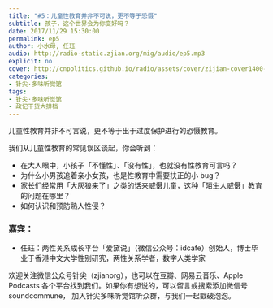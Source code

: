 ```yaml
---
title: "#5：儿童性教育并非不可说，更不等于恐慑"
subtitle: 孩子，这个世界会为你变好吗？
date: 2017/11/29 15:30:00
permalink: ep5
author: 小水母, 任珏
audio: http://radio-static.zjian.org/mig/audio/ep5.mp3
explicit: no
cover: http://cnpolitics.github.io/radio/assets/cover/zijian-cover1400-v1.0.jpg
categories:
- 针尖·多味听觉馆
tags:
- 针尖·多味听觉馆
- 政记干货大排档
---
```


儿童性教育并非不可言说，更不等于出于过度保护进行的恐慑教育。

我们从儿童性教育的常见误区谈起，你会听到：

- 在大人眼中，小孩子「不懂性」、「没有性」，也就没有性教育可言吗？
- 为什么小男孩追着亲小女孩，也是性教育中需要扶正的小 bug？
- 家长们经常用「大灰狼来了」之类的话来威慑儿童，这种「陌生人威慑」教育的问题在哪里？
- 如何认识和预防熟人性侵？

### 嘉宾：
- 任珏：两性关系成长平台「爱黛说」（微信公众号：idcafe）创始人，博士毕业于香港中文大学性别研究，两性关系学者，数字人类学家

欢迎关注微信公众号针尖（zjianorg），也可以在豆瓣、网易云音乐、Apple Podcasts 各个平台找到我们。如果你有想说的，可以留言或搜索添加微信号 soundcommune， 加入针尖多味听觉馆听众群，与我们一起戳破泡泡。
